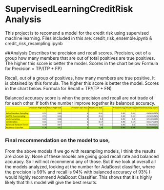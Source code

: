 # SupervisedLearningCreditRisk Analysis
This project is to recomend a model for the credit risk using supervised machine learning.
Files included in this are: credit_risk_ensemble.ipynb & credit_risk_resampling.ipynb

##Analysis
Describes the precision and recall scores. 
Precision,  out of a group how many members that are out of total positives are true positives. The higher this score is better the model. Scores in the chart below Formula for Precision = TP/(TP + FP)

Recall, out of a group of positives, how many members are true positive. It is obtained by this formula. The higher this score is better the model. Scores in the chart below. Formula for Recall = TP/(TP + FN)

Balanced accuracy score is when the precision and recall are not trade of for each other. If both the number improve together its balanced accuracy.
![](images/Analysis.png)
 
### Final recommendation on the model to use,
From the above models if we go with resampling models, I think the results are close by. None of these models are giving good recall rate and balanced accuracy. So I will not recommend any of those.
But if we look at overall all the models analyzed, looking at the number for AdaBoost classifier, where the precision is 99% and recall is 94% with balanced accuracy of 93% I would highly recommend AdaBoost Classifier. This shows that it is highly likely that this model will give the best results.
